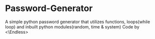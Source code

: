 # Password-Generator
A simple python password generator that utilizes functions, loops(while loop) and inbuilt python modules(random, time &amp; system)
Code by <\Endless>